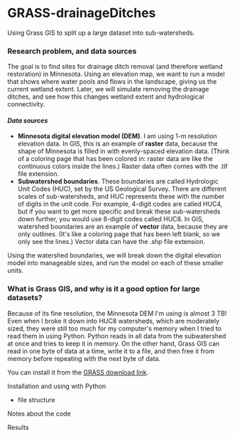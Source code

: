 # GRASS-drainageDitches
Using Grass GIS to split up a large dataset into sub-watersheds.

### Research problem, and data sources
The goal is to find sites for drainage ditch removal (and therefore wetland restoration) in Minnesota. Using an elevation map, we want to run a model that shows where water pools and flows in the landscape, giving us the current wetland extent. Later, we will simulate removing the drainage ditches, and see how this changes wetland extent and hydrological connectivity.

#### **_Data sources_**
- **Minnesota digital elevation model (DEM)**. I am using 1-m resolution elevation data. In GIS, this is an example of **raster** data, because the shape of Minnesota is filled in with evenly-spaced elevation data. (Think of a coloring page that has been colored in: raster data are like the continuous colors inside the lines.) Raster data often comes with the .tif file extension.
- **Subwatershed boundaries**. These boundaries are called Hydrologic Unit Codes (HUC), set by the US Geological Survey. There are different scales of sub-watersheds, and HUC represents these with the number of digits in the unit code. For example, 4-digit codes are called HUC4, but if you want to get more specific and break these sub-watersheds down further, you would use 8-digit codes called HUC8. In GIS, watershed boundaries are an example of **vector** data, because they are only outlines. (It's like a coloring page that has been left blank, so we only see the lines.) Vector data can have the .shp file extension.

Using the watershed boundaries, we will break down the digital elevation model into manageable sizes, and run the model on each of these smaller units.

### What is Grass GIS, and why is it a good option for large datasets?

Because of its fine resolution, the Minnesota DEM I'm using is almost 3 TB! Even when I broke it down into HUC8 watersheds, which are moderately sized, they were still too much for my computer's memory when I tried to read them in using Python. Python reads in all data from the subwatershed at once and tries to keep it in memory. On the other hand, Grass GIS can read in one byte of data at a time, write it to a file, and then free it from memory before repeating with the next byte of data.

You can install it from the [GRASS download link](https://grass.osgeo.org/download/).

Installation and using with Python
- file structure

Notes about the code

Results
  
